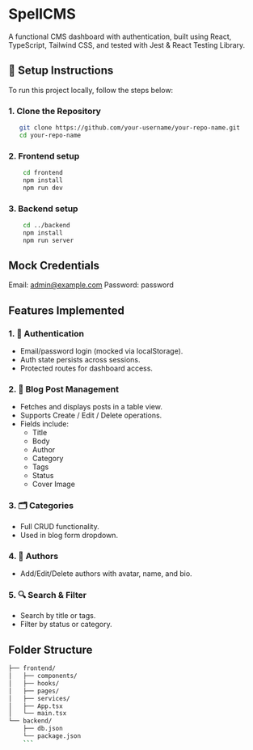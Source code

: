 # SpellCMS
A functional CMS dashboard with authentication, built using React, TypeScript, Tailwind CSS, and tested with Jest & React Testing Library.


## 🚀 Setup Instructions

To run this project locally, follow the steps below:

### 1. Clone the Repository
```bash
   git clone https://github.com/your-username/your-repo-name.git
   cd your-repo-name
 ```

### 2. Frontend setup
```bash
    cd frontend
    npm install
    npm run dev
```

### 3. Backend setup
```bash
    cd ../backend
    npm install
    npm run server
```

## Mock Credentials

Email: admin@example.com
Password: password


## Features Implemented

### 1. 🔐 Authentication
- Email/password login (mocked via localStorage).
- Auth state persists across sessions.
- Protected routes for dashboard access.

### 2. 📝 Blog Post Management
- Fetches and displays posts in a table view.
- Supports Create / Edit / Delete operations.
- Fields include:
    - Title
    - Body 
    - Author
    - Category
    - Tags
    - Status
    - Cover Image

### 3. 🗂️ Categories
- Full CRUD functionality.
- Used in blog form dropdown.

### 4. 👤 Authors
- Add/Edit/Delete authors with avatar, name, and bio.

### 5. 🔍 Search & Filter
- Search by title or tags.
- Filter by status or category.

## Folder Structure
```bash
├── frontend/
│   ├── components/
│   ├── hooks/
│   ├── pages/
│   ├── services/
│   ├── App.tsx
│   └── main.tsx
└── backend/
    ├── db.json
    └── package.json
    ```